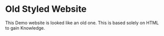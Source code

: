 # Old Styled Website 

This Demo website is looked like an old one.
This is based solely on HTML to gain Knowledge.
